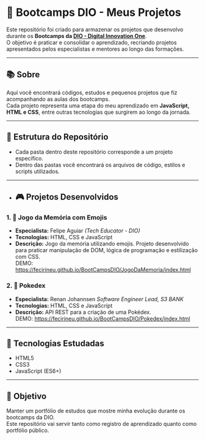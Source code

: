 # 🚀 Bootcamps DIO - Meus Projetos

Este repositório foi criado para armazenar os projetos que desenvolvo durante os **Bootcamps da [DIO - Digital Innovation One](https://www.dio.me/)**.  
O objetivo é praticar e consolidar o aprendizado, recriando projetos apresentados pelos especialistas e mentores ao longo das formações.

---

## 📚 Sobre
Aqui você encontrará códigos, estudos e pequenos projetos que fiz acompanhando as aulas dos bootcamps.  
Cada projeto representa uma etapa do meu aprendizado em **JavaScript, HTML e CSS**, entre outras tecnologias que surgirem ao longo da jornada.

---

## 📂 Estrutura do Repositório
- Cada pasta dentro deste repositório corresponde a um projeto específico.
- Dentro das pastas você encontrará os arquivos de código, estilos e scripts utilizados.

---

- ## 🎮 Projetos Desenvolvidos
### 1. 🧩 Jogo da Memória com Emojis  
- **Especialista:** Felipe Aguiar *(Tech Educator - DIO)*  
- **Tecnologias:** HTML, CSS e JavaScript  
- **Descrição:** Jogo da memória utilizando emojis. Projeto desenvolvido para praticar manipulação de DOM, lógica de programação e estilização com CSS.  
DEMO: https://fecirineu.github.io/BootCampsDIO/JogoDaMemoria/index.html

### 2. 🧩 Pokedex 
- **Especialista:** Renan Johannsen  *Software Engineer Lead, S3 BANK*  
- **Tecnologias:** HTML, CSS e JavaScript  
- **Descrição:** API REST para a criação de uma Pokédex.  
DEMO: https://fecirineu.github.io/BootCampsDIO/Pokedex/index.html
---

## 🚀 Tecnologias Estudadas
- HTML5  
- CSS3  
- JavaScript (ES6+)  
---

## 📌 Objetivo
Manter um portfólio de estudos que mostre minha evolução durante os bootcamps da DIO.  
Este repositório vai servir tanto como registro de aprendizado quanto como portfólio público.



